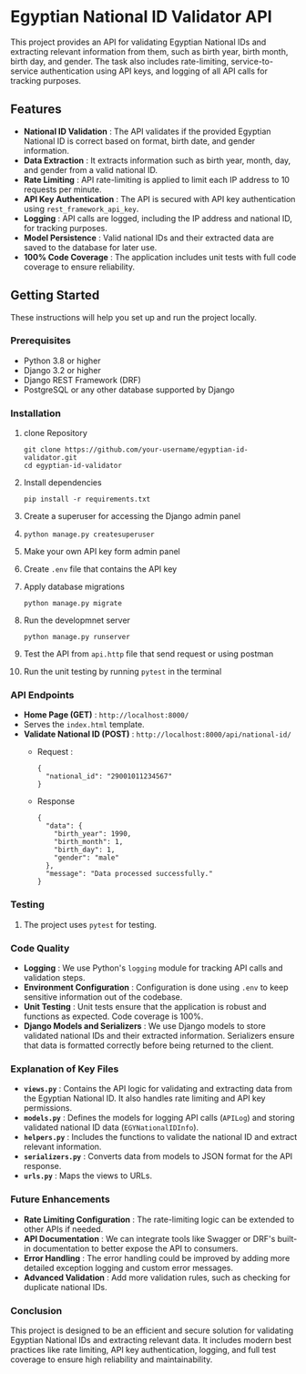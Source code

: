 # Egyptian National ID Validator API

This project provides an API for validating Egyptian National IDs and extracting relevant information from them, such as birth year, birth month, birth day, and gender. The task also includes rate-limiting, service-to-service authentication using API keys, and logging of all API calls for tracking purposes.

## Features

* **National ID Validation** : The API validates if the provided Egyptian National ID is correct based on format, birth date, and gender information.
* **Data Extraction** : It extracts information such as birth year, month, day, and gender from a valid national ID.
* **Rate Limiting** : API rate-limiting is applied to limit each IP address to 10 requests per minute.
* **API Key Authentication** : The API is secured with API key authentication using `rest_framework_api_key`.
* **Logging** : API calls are logged, including the IP address and national ID, for tracking purposes.
* **Model Persistence** : Valid national IDs and their extracted data are saved to the database for later use.
* **100% Code Coverage** : The application includes unit tests with full code coverage to ensure reliability.

## Getting Started

These instructions will help you set up and run the project locally.

### Prerequisites

* Python 3.8 or higher
* Django 3.2 or higher
* Django REST Framework (DRF)
* PostgreSQL or any other database supported by Django

### Installation

1. clone Repository

   ```
   git clone https://github.com/your-username/egyptian-id-validator.git
   cd egyptian-id-validator

   ```
2. Install dependencies

   ```
   pip install -r requirements.txt

   ```
3. Create a superuser for accessing the Django admin panel
4. ```
   python manage.py createsuperuser

   ```
5. Make your own API key form admin panel
6. Create `.env` file that contains the API key
7. Apply database migrations

   ```
   python manage.py migrate

   ```
8. Run the developmnet server

   ```
   python manage.py runserver

   ```
9. Test the API from `api.http` file that send request or using postman
10. Run the unit testing by running `pytest` in the terminal

### API Endpoints

* **Home Page (GET)** : `http://localhost:8000/`
* Serves the `index.html` template.
* **Validate National ID (POST)** : `http://localhost:8000/api/national-id/`
  * Request :

    ```
    {
      "national_id": "29001011234567"
    }

    ```
  * Response

    ```
    {
      "data": {
        "birth_year": 1990,
        "birth_month": 1,
        "birth_day": 1,
        "gender": "male"
      },
      "message": "Data processed successfully."
    }

    ```

### Testing

1. The project uses `pytest` for testing.

### Code Quality

* **Logging** : We use Python's `logging` module for tracking API calls and validation steps.
* **Environment Configuration** : Configuration is done using `.env` to keep sensitive information out of the codebase.
* **Unit Testing** : Unit tests ensure that the application is robust and functions as expected. Code coverage is 100%.
* **Django Models and Serializers** : We use Django models to store validated national IDs and their extracted information. Serializers ensure that data is formatted correctly before being returned to the client.

### Explanation of Key Files

* **`views.py`** : Contains the API logic for validating and extracting data from the Egyptian National ID. It also handles rate limiting and API key permissions.
* **`models.py`** : Defines the models for logging API calls (`APILog`) and storing validated national ID data (`EGYNationalIDInfo`).
* **`helpers.py`** : Includes the functions to validate the national ID and extract relevant information.
* **`serializers.py`** : Converts data from models to JSON format for the API response.
* **`urls.py`** : Maps the views to URLs.

### Future Enhancements

* **Rate Limiting Configuration** : The rate-limiting logic can be extended to other APIs if needed.
* **API Documentation** : We can integrate tools like Swagger or DRF's built-in documentation to better expose the API to consumers.
* **Error Handling** : The error handling could be improved by adding more detailed exception logging and custom error messages.
* **Advanced Validation** : Add more validation rules, such as checking for duplicate national IDs.

### Conclusion

This project is designed to be an efficient and secure solution for validating Egyptian National IDs and extracting relevant data. It includes modern best practices like rate limiting, API key authentication, logging, and full test coverage to ensure high reliability and maintainability.
